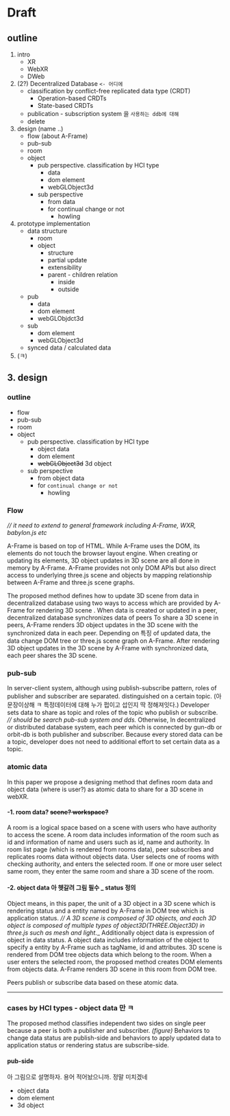 # Draft

## outline

1. intro
    + XR
    + WebXR
    + DWeb
2. (2?) Decentralized Database `<- 어디에`
    + classification by conflict-free replicated data type (CRDT)
        - Operation-based CRDTs
        - State-based CRDTs
    + publication - subscription system 을 `사용하는 ddb에 대해`
    + delete
3. design (name ..)
    + flow (about A-Frame)
    + pub-sub
    + room
    + object
        - pub perspective. classification by HCI type
            + data
            + dom element
            + webGLObject3d
        - sub perspective
            + from data
            + for continual change or not
                - howling
4. prototype implementation
    + data structure
        - room
        - object
            + structure
            + partial update
            + extensibility
            + parent - children relation
                - inside
                - outside
    + pub
        - data
        - dom element
        - webGLObjdct3d
    + sub
        - dom element
        - webGLObject3d
    + synced data / calculated data
5. (ㅋ)

## 3. design
### outline
+ flow
+ pub-sub
+ room
+ object
   - pub perspective. classification by HCI type
       + object data
       + dom element
       + ~~webGLObject3d~~ 3d object 
   - sub perspective
       + from object data
       + for `continual change or not`
           - howling
### Flow 
_// it need to extend to general framework including A-Frame, WXR, babylon.js etc_

A-Frame is based on top of HTML. 
While A-Frame uses the DOM, its elements do not touch the browser layout engine.
When creating or updating its elements, 3D object updates in 3D scene are all done in memory by A-Frame.
A-Frame provides not only DOM APIs but also direct access to underlying three.js scene and objects by mapping relationship between A-Frame and three.js scene graphs.

The proposed method defines how to update 3D scene from data in decentralized database using two ways to access which are provided by A-Frame for rendering 3D scene .
When data is created or updated in a peer, decentralized database synchronizes data of peers
To share a 3D scene in peers, A-Frame renders 3D object updates in the 3D scene with the synchronized data in each peer.
Depending on 특징 of updated data, the data change DOM tree or three.js scene graph on A-Frame. 
After rendering 3D object updates in the 3D scene by A-Frame with synchronized data, each peer shares the 3D scene.

### pub-sub

In server-client system, although using publish-subscribe pattern, roles of publisher and subscriber are separated. distinguished on a certain topic. (아 문장이상해 ㅋ 특정데이터에 대해 누가 펍이고 섭인지 딱 정해져잇다.)
Developer sets data to share as topic and roles of the topic who publish or subscribe.
_// should be search pub-sub system and dds._
Otherwise, In decentralized or distributed database system, each peer which is connected by gun-db or orbit-db is both publisher and subscriber.
Because every stored data can be a topic, developer does not need to additional effort to set certain data as a topic.

### atomic data
In this paper we propose a designing method that defines room data and object data (where is user?) as atomic data to share for a 3D scene in webXR.
#### -1. room data? ~~scene? workspace?~~
A room is a logical space based on a scene with users who have authority to access the scene.
A room data includes information of the room such as id and information of name and users such as id, name and authority.
In room list page (which is rendered from rooms data), peer subscribes and replicates rooms data without objects data.
User selects one of rooms with checking authority, and enters the selected room.
If one or more user select same room, they enter the same room and share a 3D scene of the room. 

#### -2. object data 아 헷갈려 그림 필수 _ status 정의
Object means, in this paper, the unit of a 3D object in a 3D scene which is rendering status and a entity named by A-Frame in DOM tree which is application status.
_// A 3D scene is composed of 3D objects, and each 3D object is composed of multiple types of object3D(THREE.Object3D) in three.js such as mesh and light.__
Additionally object data is expression of object in data status.
A object data includes information of the object to specify a entity by A-Frame such as tagName, id and attributes.
3D scene is rendered from DOM tree objects data which belong to the room.
When a user enters the selected room, the proposed method creates DOM elements from objects data.
A-Frame renders 3D scene in this room from DOM tree.

Peers publish or subscribe data based on these atomic data.


---
### cases by HCI types - object data 만 ㅋ 
The proposed method classifies independent two sides on single peer because a peer is both a publisher and subscriber.
_(figure)_
Behaviors to change data status are publish-side and behaviors to apply updated data to application status or rendering status are subscribe-side.

#### pub-side
아 그림으로 설명하자.  용어 적어놨으니까. 정말 미치겠네
- object data
- dom element
- 3d object


















       
        
             
       
            
    



